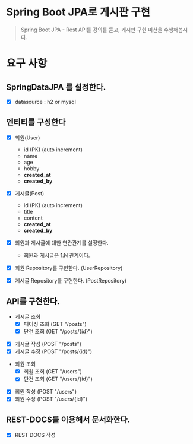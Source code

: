 #  Spring Boot JPA로 게시판 구현
> Spring Boot JPA - Rest API를 강의를 듣고, 게시판 구현 미션을 수행해봅시다.

# **요구 사항**

## **SpringDataJPA 를 설정한다.**

- [x] datasource : h2 or mysql

## **엔티티를 구성한다**

- [x] 회원(User)
    - id (PK) (auto increment)
    - name
    - age
    - hobby
    - **created_at**
    - **created_by**
- [x] 게시글(Post)
    - id (PK) (auto increment)
    - title
    - content
    - **created_at**
    - **created_by**
- [x] 회원과 게시글에 대한 연관관계를 설정한다.
    - 회원과 게시글은 1:N 관계이다.

- [x] 회원 Repository를 구현한다. (UserRepository)
- [x] 게시글 Repository를 구현한다. (PostRepository)

## **API를 구현한다.**

- 게시글 조회
    - [x] 페이징 조회 (GET "/posts")
    - [x] 단건 조회 (GET "/posts/{id}")
- [x] 게시글 작성 (POST "/posts")
- [x] 게시글 수정 (POST "/posts/{id}")
- 회원 조회
    - [x] 회원 조회 (GET "/users")
    - [x] 단건 조회 (GET "/users/{id}")
- [x] 회원 작성 (POST "/users")
- [x] 회원 수정 (POST "/users/{id}")

## **REST-DOCS를 이용해서 문서화한다.**
- [x] REST DOCS 작성
